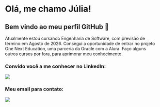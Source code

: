 # Olá, me chamo Júlia! 

## Bem vindo ao meu perfil GitHub 👋

Atualmente estou cursando Engenharia de Software, com previsão de término em Agosto de 2026. 
Consegui a oportunidade de entrar no projeto One Next Education, uma parceria da Oracle com a Alura.
Faço alguns outros cursos por fora, para aprimorar meu conhecimento.

### Convido você a me conhecer no LinkedIn:
<a href="https://www.linkedin.com/in/Júlia-Guarnieri-dev" target="_blank"><img src="https://img.shields.io/badge/-LinkedIn-%230077B5?style=for-the-badge&logo=linkedin&logoColor=white" target="_blank"></a>   

### Meu email para contato:
<a href = "mailto:contato@juliaguarnieribs"><img src="https://img.shields.io/badge/Gmail-D14836?style=for-the-badge&logo=gmail&logoColor=white" target="_blank"></a>
